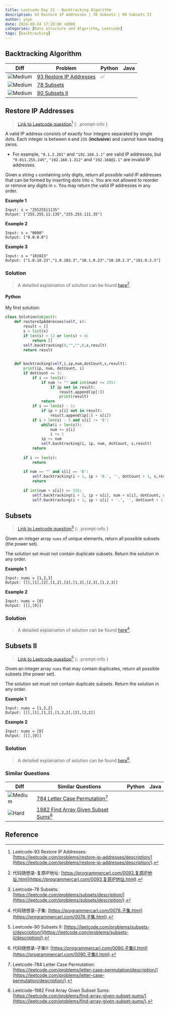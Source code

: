 ```yaml
---
title: Leetcode Day 21 - Backtracking Algorithm
description: 93 Restore IP Addresses | 78 Subsets | 90 Subsets II
author: yoyo
date: 2024-08-24 17:28:00 +0800
categories: [Data Structure and Algorithm, Leetcode]
tags: [backtracking]
---
```

## Backtracking Algorithm 

| Diff                                                                                                | Problem                                                                                 | Python | Java |
|-----------------------------------------------------------------------------------------------------|-----------------------------------------------------------------------------------------|--------|------|
| ![Medium](https://img.shields.io/badge/Medium-yellow)                                               | [93 Restore IP Addresses](#restore-ip-addresses)                                          |✅      |       |
| ![Medium](https://img.shields.io/badge/Medium-yellow)                                               | [78 Subsets](#subsets)                                                                       |        |       |
| ![Medium](https://img.shields.io/badge/Medium-yellow)                                               | [90 Subsets II](#subsets-ii)                                                              |        |       |

## Restore IP Addresses

> [Link to Leetcode question](https://leetcode.com/problems/restore-ip-addresses/description/)[^ria]
{: .prompt-info }

A valid IP address consists of exactly four integers separated by single dots. Each integer is between `0` and `255` (**inclusive**) and cannot have leading zeros.

- For example, `"0.1.2.201"` and `"192.168.1.1"` are valid IP addresses, but `"0.011.255.245"`, `"192.168.1.312"` and `"192.168@1.1"` are invalid IP addresses.

Given a string `s` containing only digits, return all possible valid IP addresses that can be formed by inserting dots into `s`. You are not allowed to reorder or remove any digits in `s`. You may return the valid IP addresses in any order.

**Example 1**

```
Input: s = "25525511135"
Output: ["255.255.11.135","255.255.111.35"]
```

**Example 2**

```
Input: s = "0000"
Output: ["0.0.0.0"]
```

**Example 3**

```
Input: s = "101023"
Output: ["1.0.10.23","1.0.102.3","10.1.0.23","10.10.2.3","101.0.2.3"]
```

### Solution

> A detailed explaination of solution can be found [here](https://programmercarl.com/0093.复原IP地址.html)[^riaSolution].

#### Python

My first solution:

```python
class Solution(object):
    def restoreIpAddresses(self, s):
        result = []
        s = list(s)
        if len(s) > 12 or len(s) < 4:
            return []
        self.backtracking(0,"","",0,s,result)
        return result

    
    def backtracking(self,i,ip,num,dotCount,s,result):
        print(ip, num, dotCount, i)
        if dotCount == 3:
            if i == len(s):
                if num != "" and int(num) <= 255:
                    if ip not in result:
                        result.append(ip[:])
                        print(result)
                return
            if i == len(s) - 1:
                if ip + s[i] not in result:
                    result.append(ip[:] + s[i])
            if i > len(s) - 5 and s[i] != '0':
                while(i < len(s)):
                    num += s[i]
                    i += 1
                ip += num
                self.backtracking(i, ip, num, dotCount, s,result)
            return
        
        if i >= len(s):
            return
        
        if num == "" and s[i] == '0':
            self.backtracking(i + 1, ip + '0.', '', dotCount + 1, s,result)
            return
        
        if int(num + s[i]) <= 255:
            self.backtracking(i + 1, ip + s[i], num + s[i], dotCount, s,result)
            self.backtracking(i + 1, ip + s[i] + '.', '', dotCount + 1, s,result)
```


## Subsets

> [Link to Leetcode question](https://leetcode.com/problems/subsets/description/)[^subsets]
{: .prompt-info }

Given an integer array `nums` of unique elements, return all possible subsets (the power set).

The solution set must not contain duplicate subsets. Return the solution in any order.

**Example 1**

```
Input: nums = [1,2,3]
Output: [[],[1],[2],[1,2],[3],[1,3],[2,3],[1,2,3]]
```

**Example 2**

```
Input: nums = [0]
Output: [[],[0]]
```

### Solution

> A detailed explaination of solution can be found [here](https://programmercarl.com/0078.子集.html)[^subsetsSolution].



## Subsets II

> [Link to Leetcode question](https://leetcode.com/problems/subsets-ii/description/)[^sii]
{: .prompt-info }

Given an integer array `nums` that may contain duplicates, return all possible subsets (the power set).

The solution set must not contain duplicate subsets. Return the solution in any order. 

**Example 1**

```
Input: nums = [1,2,2]
Output: [[],[1],[1,2],[1,2,2],[2],[2,2]]
```

**Example 2**

```
Input: nums = [0]
Output: [[],[0]]
```

### Solution

> A detailed explaination of solution can be found [here](https://programmercarl.com/0090.子集II.html)[^siiSolution].



### Similar Questions

| Diff                                                                                                 | Similar Questions                                                                                       | Python | Java |
|------------------------------------------------------------------------------------------------------|---------------------------------------------------------------------------------------------------------|--------|------|
| ![Medium](https://img.shields.io/badge/Medium-yellow)                                                | [784 Letter Case Permutation](https://leetcode.com/problems/letter-case-permutation/description/)[^lcp] |        |      |
| ![Hard](https://img.shields.io/badge/Hard-red)                                                | [1982 Find Array Given Subset Sums](https://leetcode.com/problems/find-array-given-subset-sums/)[^fagss] |        |      |



## Reference
[^ria]:Leetcode-93 Restore IP Addresses: [https://leetcode.com/problems/restore-ip-addresses/description/](https://leetcode.com/problems/restore-ip-addresses/description/).
[^riaSolution]:代码随想录-复原IP地址: [https://programmercarl.com/0093.复原IP地址.html](https://programmercarl.com/0093.复原IP地址.html).
[^subsets]:Leetcode-78 Subsets: [https://leetcode.com/problems/subsets/description/](https://leetcode.com/problems/subsets/description/).
[^subsetsSolution]:代码随想录-子集: [https://programmercarl.com/0078.子集.html](https://programmercarl.com/0078.子集.html).
[^sii]:Leetcode-90 Subsets II: [https://leetcode.com/problems/subsets-ii/description/](https://leetcode.com/problems/subsets-ii/description/).
[^siiSolution]:代码随想录-子集II: [https://programmercarl.com/0090.子集II.html](https://programmercarl.com/0090.子集II.html).
[^lcp]: Leetcode-784 Letter Case Permutation: [https://leetcode.com/problems/letter-case-permutation/description/](https://leetcode.com/problems/letter-case-permutation/description/).
[^fagss]: Leetcode-1982 Find Array Given Subset Sums: [https://leetcode.com/problems/find-array-given-subset-sums/](https://leetcode.com/problems/find-array-given-subset-sums/).
